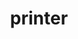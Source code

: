 ---
layout: objects
title: printer
emoji: printer
permalink: 🖨.html
image: assets/img/3moji/printer.png
---